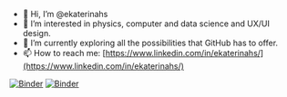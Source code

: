 - 👋 Hi, I’m @ekaterinahs
- 👀 I’m interested in physics, computer and data science and UX/UI design.
- 🌱 I’m currently exploring all the possibilities that GitHub has to offer.
- 📫 How to reach me: [https://www.linkedin.com/in/ekaterinahs/](https://www.linkedin.com/in/ekaterinahs/)

<!---
ekaterinats/ekaterinats is a ✨ special ✨ repository because its `README.md` (this file) appears on your GitHub profile.
You can click the Preview link to take a look at your changes.
--->

[![Binder](https://mybinder.org/badge_logo.svg)](https://mybinder.org/v2/gh/ekaterinats/atoMEC/Jupyter-notebooks)
[![Binder](https://mybinder.org/badge_logo.svg)](https://mybinder.org/v2/gh/ekaterinats/atoMEC/Jupyter-notebooks?filepath=Notebooks)
